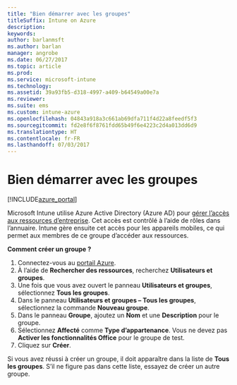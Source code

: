 ```yaml
---
title: "Bien démarrer avec les groupes"
titleSuffix: Intune on Azure
description: 
keywords: 
author: barlanmsft
ms.author: barlan
manager: angrobe
ms.date: 06/27/2017
ms.topic: article
ms.prod: 
ms.service: microsoft-intune
ms.technology: 
ms.assetid: 39a93fb5-d318-4997-a409-b64549a00e7a
ms.reviewer: 
ms.suite: ems
ms.custom: intune-azure
ms.openlocfilehash: 04843a918a3c661ab69dfa711f4d22a8feedf5f3
ms.sourcegitcommit: fd2e8f6f8761fdd65b49f6e4223c2d4a013dd6d9
ms.translationtype: HT
ms.contentlocale: fr-FR
ms.lasthandoff: 07/03/2017
---
```

# <a name="get-started-with-groups"></a>Bien démarrer avec les groupes

[!INCLUDE[azure_portal](./includes/azure_portal.md)]

[](./media/generic-users-groups.png)

Microsoft Intune utilise Azure Active Directory (Azure AD) pour [gérer l’accès aux ressources d’entreprise](https://docs.microsoft.com/azure/active-directory/active-directory-manage-groups). Cet accès est contrôlé à l’aide de rôles dans l’annuaire. Intune gère ensuite cet accès pour les appareils mobiles, ce qui permet aux membres de ce groupe d’accéder aux ressources.

__Comment créer un groupe ?__

1. Connectez-vous au [portail Azure](https://portal.azure.com).
2. À l’aide de **Rechercher des ressources**, recherchez **Utilisateurs et groupes**.
3. Une fois que vous avez ouvert le panneau **Utilisateurs et groupes**, sélectionnez **Tous les groupes**.
4. Dans le panneau **Utilisateurs et groupes – Tous les groupes**, sélectionnez la commande **Nouveau groupe**.
5. Dans le panneau **Groupe**, ajoutez un **Nom** et une **Description** pour le groupe.
6. Sélectionnez **Affecté** comme **Type d’appartenance**. Vous ne devez pas **Activer les fonctionnalités Office** pour le groupe de test.
7. Cliquez sur **Créer**.

Si vous avez réussi à créer un groupe, il doit apparaître dans la liste de **Tous les groupes**. S’il ne figure pas dans cette liste, essayez de créer un autre groupe.
